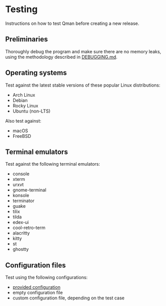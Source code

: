 # Testing

Instructions on how to test Qman before creating a new release.

## Preliminaries

Thoroughly debug the program and make sure there are no memory leaks, using the
methodology described in [DEBUGGING.md](DEBUGGING.md).

## Operating systems

Test against the latest stable versions of these popular Linux distributions:

- Arch Linux
- Debian
- Rocky Linux
- Ubuntu (non-LTS)

Also test against:

- macOS
- FreeBSD

## Terminal emulators

Test against the following terminal emulators:

- console
- xterm
- urxvt
- gnome-terminal
- konsole
- terminator
- guake
- tilix
- tilda
- edex-ui
- cool-retro-term
- alacritty
- kitty
- st
- ghostty

## Configuration files

Test using the following configurations:

- [provided configuration](../config)
- empty configuration file
- custom configuration file, depending on the test case
